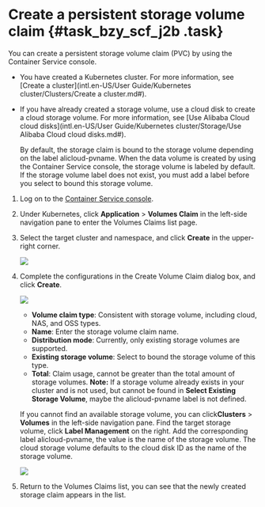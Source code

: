# Create a persistent storage volume claim {#task_bzy_scf_j2b .task}

You can create a persistent storage volume claim \(PVC\) by using the Container Service console.

-   You have created a Kubernetes cluster. For more information, see [Create a cluster](intl.en-US/User Guide/Kubernetes cluster/Clusters/Create a cluster.md#). 
-   If you have already created a storage volume, use a cloud disk to create a cloud storage volume. For more information, see [Use Alibaba Cloud cloud disks](intl.en-US/User Guide/Kubernetes cluster/Storage/Use Alibaba Cloud cloud disks.md#).

    By default, the storage claim is bound to the storage volume depending on the label alicloud-pvname. When the data volume is created by using the Container Service console, the storage volume is labeled by default. If the storage volume label does not exist, you must add a label before you select to bound this storage volume.


1.  Log on to the [Container Service console](https://cs.console.aliyun.com). 
2.  Under Kubernetes, click **Application** \> **Volumes Claim** in the left-side navigation pane to enter the Volumes Claims list page. 
3.  Select the target cluster and namespace, and click **Create** in the upper-right corner. 

    ![](http://static-aliyun-doc.oss-cn-hangzhou.aliyuncs.com/assets/img/15369/6741_en-US.png)

4.  Complete the configurations in the Create Volume Claim dialog box, and click **Create**. 

    ![](http://static-aliyun-doc.oss-cn-hangzhou.aliyuncs.com/assets/img/15369/6742_en-US.png)

    -   **Volume claim type**: Consistent with storage volume, including cloud, NAS, and OSS types.
    -   **Name**: Enter the storage volume claim name.
    -   **Distribution mode**: Currently, only existing storage volumes are supported.
    -   **Existing storage volume**: Select to bound the storage volume of this type.
    -   **Total**: Claim usage, cannot be greater than the total amount of storage volumes.
    **Note:** If a storage volume already exists in your cluster and is not used, but cannot be found in **Select Existing Storage Volume**, maybe the alicloud-pvname label is not defined.

    If you cannot find an available storage volume, you can click**Clusters** \> **Volumes** in the left-side navigation pane. Find the target storage volume, click **Label Management** on the right. Add the corresponding label alicloud-pvname, the value is the name of the storage volume. The cloud storage volume defaults to the cloud disk ID as the name of the storage volume.

    ![](http://static-aliyun-doc.oss-cn-hangzhou.aliyuncs.com/assets/img/15369/6750_en-US.png)

5.  Return to the Volumes Claims list, you can see that the newly created storage claim appears in the list. 

